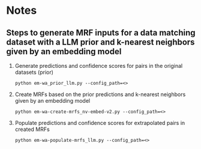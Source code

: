 # Notes

## Steps to generate MRF inputs for a data matching dataset with a LLM prior and k-nearest neighbors given by an embedding model
1. Generate predictions and confidence scores for pairs in the original datasets (prior)
    ```
    python em-wa_prior_llm.py --config_path=<>
    ```
2. Create MRFs based on the prior predictions and k-nearest neighbors given by an embedding model
    ```
    python em-wa-create-mrfs_nv-embed-v2.py --config_path=<>
    ```
3. Populate predictions and confidence scores for extrapolated pairs in created MRFs
    ```
    python em-wa-populate-mrfs_llm.py --config_path=<>
    ```
